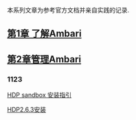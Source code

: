 本系列文章为参考官方文档并亲自实践的记录.

## [第1章 了解Ambari](https://docs.hortonworks.com/HDPDocuments/Ambari-2.6.2.0/bk_ambari-views/content/ch_understanding_ambari_views.html[])

## [第2章管理Ambari](https://docs.hortonworks.com/HDPDocuments/Ambari-2.6.2.0/bk_ambari-views/content/ch_administering_ambari_views.html)

### 1123

[HDP sandbox 安装指引](HDP-sandbox-install.md)

[HDP2.6.3安装](hdpInstall.md)









